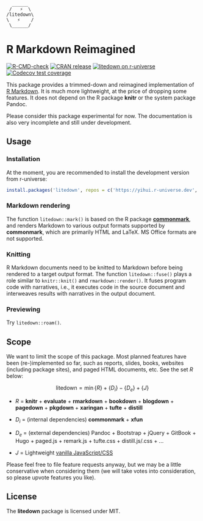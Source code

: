 ```         
  ______  
 /   ⚡  \
/litedown\
\   ⚡    /
 \______/
```

# R Markdown Reimagined

<!-- badges: start -->

[![R-CMD-check](https://github.com/yihui/litedown/actions/workflows/R-CMD-check.yaml/badge.svg)](https://github.com/yihui/litedown/actions/workflows/R-CMD-check.yaml)
[![CRAN
release](https://www.r-pkg.org/badges/version/litedown)](https://cran.r-project.org/package=litedown)
[![litedown on
r-universe](https://yihui.r-universe.dev/badges/litedown)](https://yihui.r-universe.dev/litedown)
[![Codecov test
coverage](https://codecov.io/gh/yihui/litedown/branch/main/graph/badge.svg)](https://app.codecov.io/gh/yihui/litedown?branch=main)

<!-- badges: end -->

This package provides a trimmed-down and reimagined implementation of [R
Markdown](https://rmarkdown.rstudio.com). It is much more lightweight, at the
price of dropping some features. It does not depend on the R package **knitr**
or the system package Pandoc.

Please consider this package experimental for now. The documentation is also
very incomplete and still under development.

## Usage

### Installation

At the moment, you are recommended to install the development version from
r-universe:

``` r
install.packages('litedown', repos = c('https://yihui.r-universe.dev', 'https://cloud.r-project.org'))
```

### Markdown rendering

The function `litedown::mark()` is based on the R package
[**commonmark**](https://github.com/r-lib/commonmark), and renders Markdown to
various output formats supported by **commonmark**, which are primarily HTML and
LaTeX. MS Office formats are not supported.

### Knitting

R Markdown documents need to be knitted to Markdown before being rendered to a
target output format. The function `litedown::fuse()` plays a role similar to
`knitr::knit()` and `rmarkdown::render()`. It fuses program code with
narratives, i.e., it executes code in the source document and interweaves
results with narratives in the output document.

### Previewing

Try `litedown::roam()`.

## Scope

We want to limit the scope of this package. Most planned features have been
(re-)implemented so far, such as reports, slides, books, websites (including
package sites), and paged HTML documents, etc. See the set $R$ below:

$$\mathrm{litedown} = \min{\{R\}} + \{D_i\} - \{D_e\} + \{J\}$$

-   $R$ = **knitr** + **evaluate** + **rmarkdown** + **bookdown** +
    **blogdown** + **pagedown** + **pkgdown** + **xaringan** + **tufte** +
    **distill**

-   $D_i$ = (internal dependencies) **commonmark** + **xfun**

-   $D_e$ = (external dependencies) Pandoc + Bootstrap + jQuery + GitBook +
    Hugo + paged.js + remark.js + tufte.css + distill.js/.css + ...

-   $J$ = Lightweight [vanilla JavaScript/CSS](https://github.com/yihui/lite.js)

Please feel free to file feature requests anyway, but we may be a little
conservative when considering them (we will take votes into consideration, so
please upvote features you like).

## License

The **litedown** package is licensed under MIT.
